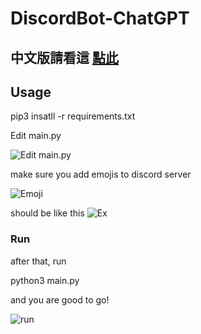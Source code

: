 # DiscordBot-ChatGPT
## 中文版請看這 [點此](https://blog.thisisch.net/make-a-ai-discord-bot-with-chatgpt-and-on-github/)
## Usage
pip3 insatll -r requirements.txt

Edit main.py

![](https://media.discordapp.net/attachments/846907280368599060/1059473292819439706/image.png "Edit main.py")

make sure you add emojis to discord server

![](https://media.discordapp.net/attachments/846907280368599060/1051050119446925332/image.png "Emoji")

should be like this
![](https://media.discordapp.net/attachments/846907280368599060/1051050916536647710/image.png "Ex")

### Run 
after that, run


python3 main.py

and you are good to go!

![](https://cdn.discordapp.com/attachments/846907280368599060/1051055338767536189/image.png "run")
